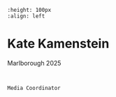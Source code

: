 ```{image} kate.jpeg
:height: 100px
:align: left
```

# Kate Kamenstein

Marlborough 2025

``` {margin}

```

```{margin} Positions

Media Coordinator

```